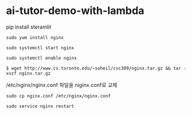 # ai-tutor-demo-with-lambda

pip install steramlit


`sudo yum install nginx`

`sudo systemctl start nginx`

`sudo systemctl enable nginx`

```shell
$ wget http://www.cs.toronto.edu/~soheil/csc309/nginx.tar.gz && tar -xvzf nginx.tar.gz
```

/etc/nginx/nginx.conf 파일을 niginx.conf로 교체

`sudo cp nginx.conf /etc/nginx/nginx.conf`

`sudo service nginx restart`
